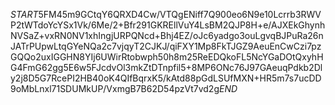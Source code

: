 $START$5FM45m9GCtqY6QRXD4Cw/VTQgENiff7Q900eo6N9e10Lcrrb3RWVP2tWTdoYcYSx1Vk/6Me/2+Bfr291GKREllVuY4LsBM2QJP8H+e/AJXEkGhynhNVSaZ+vxRN0NV1xhIngjURPQNcd+Bhj4EZ/oJc6yadgo3ouLgvqBJPuRa26nJATrPUpwLtqGYeNQa2c7vjqyT2CJKJ/qiFXY1Mp8FkTJGZ9AeuEnCwCzi7pzGQQo2uxIGGHN8YIj6UWirRtobwph50h8m25ReEDQkoFL5NcYGaDOtQxyhHG4FmG62gg5E6w5FJcdvOl3mkZtDTnpfil5+8MP6ONc76J97GAeuqPdkb2Dly2j8D5G7RcePI2HB40oK4QIfBqrxK5/kAtd88pGdLSUfMXN+HR5m7s7ucDD9oMbLnxl71SDUMkUP/VxmgB7B62D54pzVt7vd2g$END$